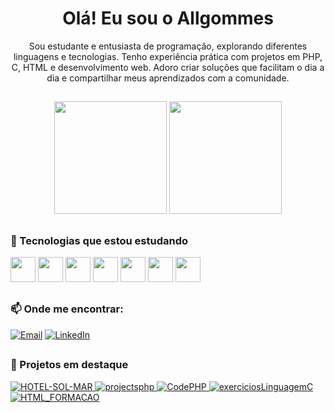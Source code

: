 <h1 align="center">Olá! Eu sou o Allgommes</h1>

<p align="center">
Sou estudante e entusiasta de programação, explorando diferentes linguagens e tecnologias.  
Tenho experiência prática com projetos em PHP, C, HTML e desenvolvimento web.  
Adoro criar soluções que facilitam o dia a dia e compartilhar meus aprendizados com a comunidade.
</p>

##

<!-- GitHub Stats e Linguagens -->
<div align="center">
  <img height="180em" src="https://github-readme-stats.vercel.app/api?username=Allgommes&show_icons=true&theme=dracula&include_all_commits=true&count_private=true"/>
  <img height="180em" src="https://github-readme-stats.vercel.app/api/top-langs/?username=Allgommes&layout=compact&langs_count=7&theme=dracula"/>
</div>

##

<!-- Tecnologias -->
### 🧠 Tecnologias que estou estudando

<div align="left">
  <a href="https://www.php.net/" target="_blank"><img src="https://cdn.jsdelivr.net/gh/devicons/devicon/icons/php/php-original.svg" width="40" height="40"/></a>
  <a href="https://www.w3schools.com/html/" target="_blank"><img src="https://cdn.jsdelivr.net/gh/devicons/devicon/icons/html5/html5-original-wordmark.svg" width="40" height="40"/></a>
  <a href="https://www.w3schools.com/css/" target="_blank"><img src="https://cdn.jsdelivr.net/gh/devicons/devicon/icons/css3/css3-original-wordmark.svg" width="40" height="40"/></a>
  <a href="https://www.mysql.com/" target="_blank"><img src="https://cdn.jsdelivr.net/gh/devicons/devicon/icons/mysql/mysql-original-wordmark.svg" width="40" height="40"/></a>
  <a href="https://devdocs.io/c/" target="_blank"><img src="https://cdn.jsdelivr.net/gh/devicons/devicon/icons/c/c-original.svg" width="40" height="40"/></a>
  <a href="https://git-scm.com/" target="_blank"><img src="https://cdn.jsdelivr.net/gh/devicons/devicon/icons/git/git-original.svg" width="40" height="40"/></a>
  <a href="https://github.com/" target="_blank"><img src="https://cdn.jsdelivr.net/gh/devicons/devicon/icons/github/github-original.svg" width="40" height="40"/></a>
</div>

##

<!-- Contatos -->
### 📫 Onde me encontrar:

<p>
  <a href="mailto:seuemail@example.com"><img src="https://img.shields.io/badge/Microsoft_Outlook-0078D4?style=for-the-badge&logo=microsoft-outlook&logoColor=white" alt="Email" /></a>
  <a href="https://www.linkedin.com/in/seu-linkedin"><img src="https://img.shields.io/badge/LinkedIn-0077B5?style=for-the-badge&logo=linkedin&logoColor=white" alt="LinkedIn" /></a>
</p>

##

### 🔧 Projetos em destaque

<a href="https://github.com/Allgommes/HOTEL-SOL-MAR">
  <img src="https://github-readme-stats.vercel.app/api/pin/?username=Allgommes&repo=HOTEL-SOL-MAR&theme=dracula" alt="HOTEL-SOL-MAR" />
</a>
<a href="https://github.com/Allgommes/projectsphp">
  <img src="https://github-readme-stats.vercel.app/api/pin/?username=Allgommes&repo=projectsphp&theme=dracula" alt="projectsphp" />
</a>
<a href="https://github.com/Allgommes/CodePHP">
  <img src="https://github-readme-stats.vercel.app/api/pin/?username=Allgommes&repo=CodePHP&theme=dracula" alt="CodePHP" />
</a>
<a href="https://github.com/Allgommes/exerciciosLinguagemC">
  <img src="https://github-readme-stats.vercel.app/api/pin/?username=Allgommes&repo=exerciciosLinguagemC&theme=dracula" alt="exerciciosLinguagemC" />
</a>
<a href="https://github.com/Allgommes/HTML_FORMACAO">
  <img src="https://github-readme-stats.vercel.app/api/pin/?username=Allgommes&repo=HTML_FORMACAO&theme=dracula" alt="HTML_FORMACAO" />
</a>
